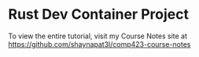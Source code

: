 # Rust Dev Container Project
To view the entire tutorial, visit my Course Notes site at https://github.com/shaynapat3l/comp423-course-notes
